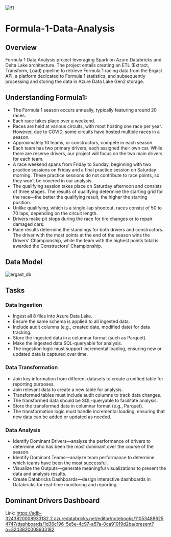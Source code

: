 ![f1](https://github.com/user-attachments/assets/3b4c1c91-2511-4ade-aad0-285aea689fc0)
# Formula-1-Data-Analysis

## Overview
Formula 1 Data Analysis project leveraging Spark on Azure Databricks and Delta Lake architecture. The project entails creating an ETL (Extract, Transform, Load) pipeline to retrieve Formula 1 racing data from the Ergast API, a platform dedicated to Formula 1 statistics, and subsequently processing and storing the data in Azure Data Lake Gen2 storage.

## Understanding Formula1:
- The Formula 1 season occurs annually, typically featuring around 20 races.
- Each race takes place over a weekend.
- Races are held at various circuits, with most hosting one race per year. However, due to COVID, some circuits have hosted multiple races in a season.
- Approximately 10 teams, or constructors, compete in each season.
- Each team has two primary drivers, each assigned their own car. While there are reserve drivers, our project will focus on the two main drivers for each team.
- A race weekend spans from Friday to Sunday, beginning with two practice sessions on Friday and a final practice session on Saturday morning. These practice sessions do not contribute to race points, so they won’t be covered in our analysis.
- The qualifying session takes place on Saturday afternoon and consists of three stages. The results of qualifying determine the starting grid for the race—the better the qualifying result, the higher the starting position.
- Unlike qualifying, which is a single-lap shootout, races consist of 50 to 70 laps, depending on the circuit length.
- Drivers make pit stops during the race for tire changes or to repair damaged cars.
- Race results determine the standings for both drivers and constructors. The driver with the most points at the end of the season wins the Drivers' Championship, while the team with the highest points total is awarded the Constructors' Championship.

## Data Model
![ergast_db](https://github.com/user-attachments/assets/07fcb8a7-e4f4-4f0d-a535-882918382abd)

## Tasks
### Data Ingestion
- Ingest all 8 files into Azure Data Lake.
- Ensure the same schema is applied to all ingested data.
- Include audit columns (e.g., created date, modified date) for data tracking.
- Store the ingested data in a columnar format (such as Parquet).
- Make the ingested data SQL-queryable for analysis.
- The ingestion logic must support incremental loading, ensuring new or updated data is captured over time.

### Data Transformation
- Join key information from different datasets to create a unified table for reporting purposes.
- Join relevant data to create a new table for analysis.
- Transformed tables must include audit columns to track data changes.
- The transformed data should be SQL-queryable to facilitate analysis.
- Store the transformed data in columnar format (e.g., Parquet).
- The transformation logic must handle incremental loading, ensuring that new data can be added or updated as needed.

### Data Analysis
- Identify Dominant Drivers—analyze the performance of drivers to determine who has been the most dominant over the course of the season.
- Identify Dominant Teams—analyze team performance to determine which teams have been the most successful.
- Visualize the Outputs—generate meaningful visualizations to present the data and analysis results.
- Create Databricks Dashboards—design interactive dashboards in Databricks for real-time monitoring and reporting.

## Dominant Drivers Dashboard
Link: https://adb-3243820008933182.2.azuredatabricks.net/editor/notebooks/110534886254747/dashboards/1d36c196-5e5e-4c97-a57a-0ca91019d2ba/present?o=3243820008933182
